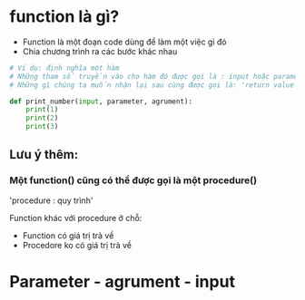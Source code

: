 # function là gì?

- Function là một đoạn code dùng để làm một việc gì đó
- Chia chương trình ra các bước khác nhau

```python
# Ví dụ: định nghĩa một hàm
# Những tham số truyền vào cho hàm đó được gọi là : input hoặc parameter, hoặc agrument
# Những gì chúng ta muốn nhận lại sau cùng được gọi là: 'return value'

def print_number(input, parameter, agrument):
    print(1)
    print(2)
    print(3)

```

## Lưu ý thêm: 
### Một function() cũng có thể được gọi là một procedure() 
'procedure : quy trình'

Function khác với procedure ở chỗ: 
- Function có giá trị trả về
- Procedore ko có giá trị trả về


# Parameter - agrument - input

